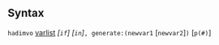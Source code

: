## Syntax

`hadimvo`
[varlist](http://www.stata.com/help.cgi?varlist)
_\[`if`\] \[`in`\]_`, generate:(newvar1`
\[`newvar2`\]`)` \[`p(#)`\]
